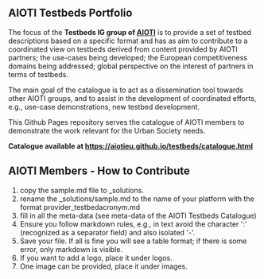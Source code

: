 ## AIOTI Testbeds Portfolio

The focus of the **Testbeds IG group of [AIOTI](aioti.eu)** is to provide a set of testbed descriptions based on a specific format and has as aim to contribute to a coordinated view on testbeds derived from content provided by AIOTI partners; the use-cases being developed; the European competitiveness domains being addressed; global perspective on the interest of partners in terms of testbeds.

The main goal of the catalogue is to act as a dissemination tool towards other AIOTI groups, and to assist in the development of coordinated efforts, e.g., use-case demonstrations, new testbed development.

This Github Pages repository serves the catalogue of AIOTI members to demonstrate the work relevant for the Urban Society needs.

**Catalogue available at https://aiotieu.github.io/testbeds/catalogue.html**


## AIOTI Members - How to Contribute
1. copy the sample.md file to _solutions.
2. rename the _solutions/sample.md to the name of your platform with the format provider_testbedacronym.md
3. fill in all the meta-data (see meta-data of the AIOTI Testbeds Catalogue)
4. Ensure you follow markdown rules, e.g., in text avoid the character ':' (recognized as a separator field) and also isolated '-'.
5. Save your file. If all is fine you will see a table format; if there is some error, only markdown is visible.
6. If you want to add a logo, place it under logos.
7. One image can be provided, place it under images.


